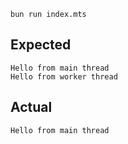```
bun run index.mts
```

## Expected

```
Hello from main thread
Hello from worker thread
```

## Actual

```
Hello from main thread
```
